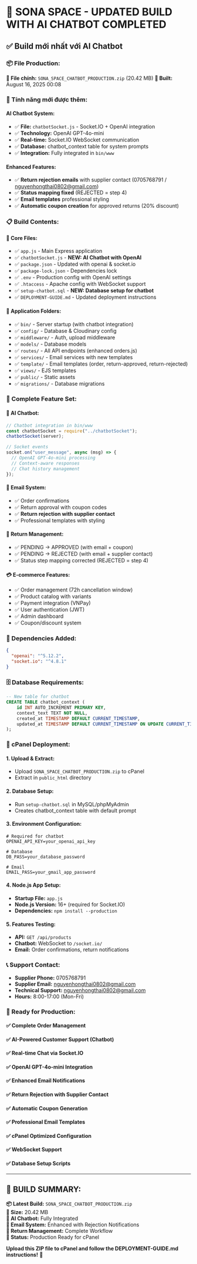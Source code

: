 # 🎉 SONA SPACE - UPDATED BUILD WITH AI CHATBOT COMPLETED

## ✅ Build mới nhất với AI Chatbot

### 📦 File Production:
**🎯 File chính:** `SONA_SPACE_CHATBOT_PRODUCTION.zip` (20.42 MB)
**📅 Built:** August 16, 2025 00:08

### 🤖 Tính năng mới được thêm:

#### AI Chatbot System:
- ✅ **File:** `chatbotSocket.js` - Socket.IO + OpenAI integration
- ✅ **Technology:** OpenAI GPT-4o-mini
- ✅ **Real-time:** Socket.IO WebSocket communication
- ✅ **Database:** chatbot_context table for system prompts
- ✅ **Integration:** Fully integrated in `bin/www`

#### Enhanced Features:
- ✅ **Return rejection emails** with supplier contact (0705768791 / nguyenhongthai0802@gmail.com)
- ✅ **Status mapping fixed** (REJECTED = step 4)
- ✅ **Email templates** professional styling
- ✅ **Automatic coupon creation** for approved returns (20% discount)

### 📋 Build Contents:

#### 🔧 Core Files:
- ✅ `app.js` - Main Express application
- ✅ `chatbotSocket.js` - **NEW: AI Chatbot with OpenAI**
- ✅ `package.json` - Updated with openai & socket.io
- ✅ `package-lock.json` - Dependencies lock
- ✅ `.env` - Production config with OpenAI settings
- ✅ `.htaccess` - Apache config with WebSocket support
- ✅ `setup-chatbot.sql` - **NEW: Database setup for chatbot**
- ✅ `DEPLOYMENT-GUIDE.md` - Updated deployment instructions

#### 📁 Application Folders:
- ✅ `bin/` - Server startup (with chatbot integration)
- ✅ `config/` - Database & Cloudinary config
- ✅ `middleware/` - Auth, upload middleware
- ✅ `models/` - Database models
- ✅ `routes/` - All API endpoints (enhanced orders.js)
- ✅ `services/` - Email services with new templates
- ✅ `template/` - Email templates (order, return-approved, return-rejected)
- ✅ `views/` - EJS templates
- ✅ `public/` - Static assets
- ✅ `migrations/` - Database migrations

### 🚀 Complete Feature Set:

#### 🤖 AI Chatbot:
```javascript
// Chatbot integration in bin/www
const chatbotSocket = require("../chatbotSocket");
chatbotSocket(server);

// Socket events
socket.on("user_message", async (msg) => {
  // OpenAI GPT-4o-mini processing
  // Context-aware responses
  // Chat history management
});
```

#### 📧 Email System:
- ✅ Order confirmations
- ✅ Return approval with coupon codes
- ✅ **Return rejection with supplier contact**
- ✅ Professional templates with styling

#### 🔄 Return Management:
- ✅ PENDING → APPROVED (with email + coupon)
- ✅ PENDING → REJECTED (with email + supplier contact)
- ✅ Status step mapping corrected (REJECTED = step 4)

#### 💳 E-commerce Features:
- ✅ Order management (72h cancellation window)
- ✅ Product catalog with variants
- ✅ Payment integration (VNPay)
- ✅ User authentication (JWT)
- ✅ Admin dashboard
- ✅ Coupon/discount system

### 🔧 Dependencies Added:
```json
{
  "openai": "^5.12.2",
  "socket.io": "^4.8.1"
}
```

### 🗄️ Database Requirements:
```sql
-- New table for chatbot
CREATE TABLE chatbot_context (
    id INT AUTO_INCREMENT PRIMARY KEY,
    context_text TEXT NOT NULL,
    created_at TIMESTAMP DEFAULT CURRENT_TIMESTAMP,
    updated_at TIMESTAMP DEFAULT CURRENT_TIMESTAMP ON UPDATE CURRENT_TIMESTAMP
);
```

### 🚀 cPanel Deployment:

#### 1. Upload & Extract:
- Upload `SONA_SPACE_CHATBOT_PRODUCTION.zip` to cPanel
- Extract in `public_html` directory

#### 2. Database Setup:
- Run `setup-chatbot.sql` in MySQL/phpMyAdmin
- Creates chatbot_context table with default prompt

#### 3. Environment Configuration:
```env
# Required for chatbot
OPENAI_API_KEY=your_openai_api_key

# Database
DB_PASS=your_database_password

# Email
EMAIL_PASS=your_gmail_app_password
```

#### 4. Node.js App Setup:
- **Startup File:** `app.js`
- **Node.js Version:** 16+ (required for Socket.IO)
- **Dependencies:** `npm install --production`

#### 5. Features Testing:
- **API:** `GET /api/products`
- **Chatbot:** WebSocket to `/socket.io/`
- **Email:** Order confirmations, return notifications

### 📞 Support Contact:
- **Supplier Phone:** 0705768791
- **Supplier Email:** nguyenhongthai0802@gmail.com
- **Technical Support:** nguyenhongthai0802@gmail.com
- **Hours:** 8:00-17:00 (Mon-Fri)

### 🎯 Ready for Production:

#### ✅ Complete Order Management
#### ✅ AI-Powered Customer Support (Chatbot)
#### ✅ Real-time Chat via Socket.IO
#### ✅ OpenAI GPT-4o-mini Integration
#### ✅ Enhanced Email Notifications
#### ✅ Return Rejection with Supplier Contact
#### ✅ Automatic Coupon Generation
#### ✅ Professional Email Templates
#### ✅ cPanel Optimized Configuration
#### ✅ WebSocket Support
#### ✅ Database Setup Scripts

---

## 🎊 BUILD SUMMARY:

**📦 Latest Build:** `SONA_SPACE_CHATBOT_PRODUCTION.zip`  
**📏 Size:** 20.42 MB  
**🤖 AI Chatbot:** Fully Integrated  
**📧 Email System:** Enhanced with Rejection Notifications  
**🔄 Return Management:** Complete Workflow  
**🚀 Status:** Production Ready for cPanel  

**Upload this ZIP file to cPanel and follow the DEPLOYMENT-GUIDE.md instructions!** 🎯
